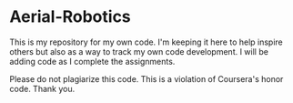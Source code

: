 # Aerial-Robotics

This is my repository for my own code. I'm keeping it here to help inspire others but also as a way to track my own code development. I will be adding code as I complete the assignments.

Please do not plagiarize this code. This is a violation of Coursera's honor code. Thank you.
